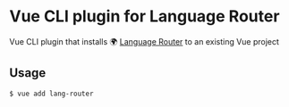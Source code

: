 # Vue CLI plugin for Language Router

Vue CLI plugin that installs :earth_africa: [Language Router](https://github.com/adbrosaci/vue-lang-router#readme) to an existing Vue project


## Usage

```sh
$ vue add lang-router
```
